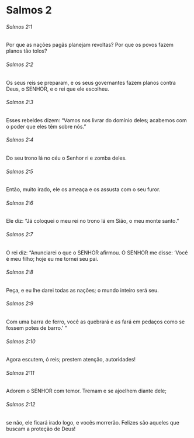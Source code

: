 # Salmos 2

###### Salmos 2:1

Por que as nações pagãs planejam revoltas? Por que os povos fazem planos tão tolos?

###### Salmos 2:2

Os seus reis se preparam, e os seus governantes fazem planos contra Deus, o SENHOR, e o rei que ele escolheu.

###### Salmos 2:3

Esses rebeldes dizem: “Vamos nos livrar do domínio deles; acabemos com o poder que eles têm sobre nós.”

###### Salmos 2:4

Do seu trono lá no céu o Senhor ri e zomba deles.

###### Salmos 2:5

Então, muito irado, ele os ameaça e os assusta com o seu furor.

###### Salmos 2:6

Ele diz: “Já coloquei o meu rei no trono lá em Sião, o meu monte santo.”

###### Salmos 2:7

O rei diz: “Anunciarei o que o SENHOR afirmou. O SENHOR me disse: ‘Você é meu filho; hoje eu me tornei seu pai.

###### Salmos 2:8

Peça, e eu lhe darei todas as nações; o mundo inteiro será seu.

###### Salmos 2:9

Com uma barra de ferro, você as quebrará e as fará em pedaços como se fossem potes de barro.’ ”

###### Salmos 2:10

Agora escutem, ó reis; prestem atenção, autoridades!

###### Salmos 2:11

Adorem o SENHOR com temor. Tremam e se ajoelhem diante dele;

###### Salmos 2:12

se não, ele ficará irado logo, e vocês morrerão. Felizes são aqueles que buscam a proteção de Deus!

